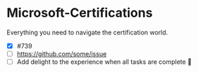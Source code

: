 # Microsoft-Certifications
Everything you need to navigate the certification world.

- [x] #739
- [ ] https://github.com/some/issue
- [ ] Add delight to the experience when all tasks are complete :tada:
